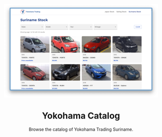 <p align="center">
  <img alt="Screenshot" src=".github/assets/screenshot.png">
</p>

<h1 align="center">Yokohama Catalog</h1>

<p align="center">Browse the catalog of Yokohama Trading Suriname.</p>
